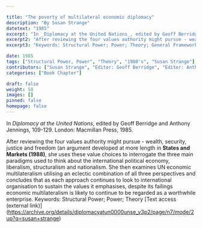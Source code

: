 ```yaml
---

title: "The poverty of multilateral economic diplomacy"
description: "By Susan Strange"
datetext: "1985"
excerpt: "In _Diplomacy at the United Nations_, edited by Geoff Berridge and Anthony Jennings, 109-129. London: Macmillan Press, 1985."
excerpt2: "After reviewing the four values authority might pursue - wealth, security, justice and freedom (an argument developed at more length in States and Markets (1988), she uses these value choices to interrogate the three main paradigms used to think about the international political economy, liberalism, structuralism and nationalism. She then examines UN economic multilateralism utilising an eclectic combination of all three perspectives and concludes that as each approach continues to look to international organisation to sustain the values it emphasises, despite its failings economic multilateralism is likely to continue to be regarded as a worthwhile enterprise."
excerpt3: "Keywords: Structural Power; Power; Theory; General Framework; United Nations"

date: 1985
tags: ["Structural Power, Power", "Theory", "1980's", "Susan Strange"]
contributors: ["Susan Strange", "Editor: Geoff Berridge", "Editor: Anthony Jennings"]
categories: ["Book Chapter"]

draft: false
weight: 50
images: []
pinned: false
homepage: false
---
```


In <i>Diplomacy at the United Nations</i>, edited by Geoff Berridge and Anthony Jennings, 109-129. London: Macmillan Press, 1985.

After reviewing the four values authority might pursue - wealth, security, justice and freedom (an argument developed at more length in <b>States and Markets (1988)</b>, she uses these value choices to interrogate the three main paradigms used to think about the international political economy, liberalism, structuralism and nationalism. She then examines UN economic multilateralism utilising an eclectic combination of all three perspectives and concludes that as each approach continues to look to international organisation to sustain the values it emphasises, despite its failings economic multilateralism is likely to continue to be regarded as a worthwhile enterprise.
Keywords: Structural Power; Power; Theory
[Text access (external link)] (https://archive.org/details/diplomacyatun0000unse_v3p2/page/n7/mode/2up?q=susan+strange)
